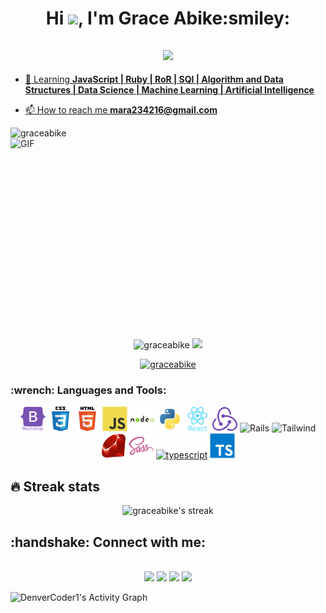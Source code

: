 <h1 align="center">Hi 
  <img src="https://media.giphy.com/media/hvRJCLFzcasrR4ia7z/giphy.gif" width="28">, I'm Grace Abike:smiley:</h1>
<h2 align="center">
  <a href="https://github.com/DenverCoder1/readme-typing-svg"><img src="https://readme-typing-svg.demolab.com/?lines=Coding%20Mentor%20at%20Microverse;Full-Stack%20Web%20Developer;Enrolled%20in%20Microverse&font=Fira%20Code&center=true&width=700&height=45&color=258F76&vCenter=true&size=30&pause=1000">
</h2>

- 🌱 Learning **JavaScript | Ruby | RoR | SQl | Algorithm and Data Structures | Data Science | Machine Learning | Artificial Intelligence**

- 📫 How to reach me **mara234216@gmail.com**

<p align="left">
  <img src="https://komarev.com/ghpvc/?username=graceabike&label=Profile%20views&color=brightgreen&style=flat-square" alt="graceabike">
  <img align="right" alt="GIF" src="https://github.com/abhisheknaiidu/abhisheknaiidu/blob/master/code.gif?raw=true" width="900" height="320">
</p>
<p align="center">
  <img src="https://github-readme-stats.vercel.app/api?username=graceabike&show_icons=true&theme=gotham" alt="graceabike">
  <img height="195em" src="https://github-readme-stats.vercel.app/api/top-langs/?username=graceabike&layout=compact&langs_count=7&theme=gotham&border_radius=0">
</p>

<p align="center">
  <a href="https://github.com/ryo-ma/github-profile-trophy"><img src="https://github-profile-trophy.vercel.app/?username=graceabike" alt="graceabike"></a>
</p>

<h3 align="left">:wrench: Languages and Tools:</h3>
<p align="center"><a href="https://getbootstrap.com" target="_blank" rel="noreferrer">
  <img src="https://raw.githubusercontent.com/devicons/devicon/master/icons/bootstrap/bootstrap-plain-wordmark.svg" alt="bootstrap" width="40" height="40"></a>
  <a href="https://www.w3schools.com/css/" target="_blank" rel="noreferrer">
  <img src="https://raw.githubusercontent.com/devicons/devicon/master/icons/css3/css3-original-wordmark.svg" alt="css3" width="40" height="40"></a>
  <a href="https://www.w3.org/html/" target="_blank" rel="noreferrer">
  <img src="https://raw.githubusercontent.com/devicons/devicon/master/icons/html5/html5-original-wordmark.svg" alt="html5" width="40" height="40"></a>
  <a href="https://developer.mozilla.org/en-US/docs/Web/JavaScript" target="_blank" rel="noreferrer"> <img src="https://raw.githubusercontent.com/devicons/devicon/master/icons/javascript/javascript-original.svg" alt="javascript" width="40" height="40"></a>
  <a href="https://nodejs.org/en/about/" target="_blank" rel="noreferrer">
  <img src="https://raw.githubusercontent.com/devicons/devicon/master/icons/nodejs/nodejs-original-wordmark.svg" alt="nodejs" width="40" height="40"></a>
  <a href="https://www.python.org" target="_blank" rel="noreferrer">
  <img src="https://raw.githubusercontent.com/devicons/devicon/master/icons/python/python-original.svg" alt="python" width="40" height="40"></a>
  <a href="https://reactjs.org/" target="_blank" rel="noreferrer">
  <img src="https://raw.githubusercontent.com/devicons/devicon/master/icons/react/react-original-wordmark.svg" alt="react" width="40" height="40"></a>
  <a href="https://redux.js.org" target="_blank" rel="noreferrer">
  <img src="https://raw.githubusercontent.com/devicons/devicon/master/icons/redux/redux-original.svg" alt="redux" width="40" height="40"></a>
  <img alt="Rails" height="30" width="40" src="https://cdn.jsdelivr.net/gh/devicons/devicon/icons/rails/rails-plain.svg">
  <img alt="Tailwind" height="30" width="40" src="https://cdn.jsdelivr.net/gh/devicons/devicon/icons/tailwindcss/tailwindcss-plain.svg"><a href="https://www.ruby-lang.org/en/" target="_blank" rel="noreferrer">
  <img src="https://raw.githubusercontent.com/devicons/devicon/master/icons/ruby/ruby-original.svg" alt="ruby" width="40" height="40"></a>
  <a href="https://sass-lang.com" target="_blank" rel="noreferrer">
  <img src="https://raw.githubusercontent.com/devicons/devicon/master/icons/sass/sass-original.svg" alt="sass" width="40" height="40"></a>
  <a href="https://www.mongodb.com/" target="_blank" rel="noreferrer">
  <img src="https://webimages.mongodb.com/_com_assets/cms/kuyjf3vea2hg34taa-horizontal_default_slate_blue.svg?auto=format%252Ccompress" alt="typescript" width="40" height="40"></a>
  <a href="https://www.typescriptlang.org/" target="_blank" rel="noreferrer">
  <img src="https://raw.githubusercontent.com/devicons/devicon/master/icons/typescript/typescript-original.svg" alt="typescript" width="40" height="40"></a>
  </p>

## 🔥 Streak stats

<!-- GitHub Readme Streak Stats - https://github.com/DenverCoder1/github-readme-streak-stats -->
<p align="center">
    <img alt="graceabike's streak" src="https://github-readme-streak-stats.herokuapp.com/?user=graceabike&theme=gotham&hide_border=true">
</p>

<h2 align="left">:handshake: Connect with me:</h2>
<p align="center">
<br>	
<a target="_blank" href="https://www.linkedin.com/in/@GraceAbike1/"><img src="https://img.shields.io/badge/-LinkedIn-0077B5?style=for-the-badge&logo=Linkedin&logoColor=white"></img></a>
<a target="_blank" href="mailto:mara234216@gmail.com"><img src="https://img.shields.io/badge/-Gmail-D14836?style=for-the-badge&logo=Gmail&logoColor=white"></img></a>
<a target="_blank" href="https://medium.com/@graceabike"><img src="https://img.shields.io/badge/-Medium-12100E?style=for-the-badge&logo=Medium&logoColor=white"></img></a>
<a target="_blank" href="https://twitter.com/graceabike1"><img src="https://img.shields.io/badge/-Twitter-1DA1F2?style=for-the-badge&logo=Twitter&logoColor=white"></img></a>
</p>
<img alt="DenverCoder1's Activity Graph" src="https://denvercoder1-activity-graph.herokuapp.com/graph/?username=GraceAbike&bg_color=0C1014&color=258F76&line=90C5C2&point=FFFFFF&hide_border=true">

<!---
GraceAbike/GaceAbike is a ✨ special ✨ repository because its `README.md` (this file) appears on your GitHub profile.
You can click the Preview link to take a look at your changes.
--->
